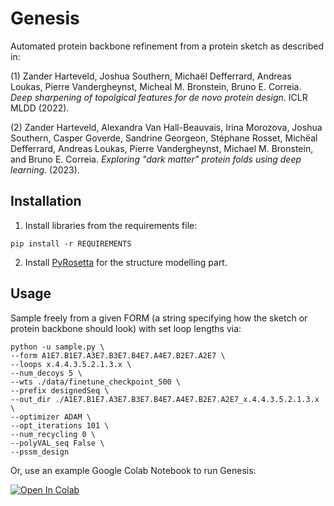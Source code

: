 # Genesis
Automated protein backbone refinement from a protein sketch as described in:

(1) Zander Harteveld, Joshua Southern, Michaël Defferrard, Andreas Loukas, Pierre Vandergheynst, Micheal M. Bronstein, Bruno E. Correia. *Deep sharpening of topolgical features for de novo protein design*. ICLR MLDD (2022).

(2) Zander Harteveld, Alexandra Van Hall-Beauvais, Irina Morozova, Joshua Southern, Casper Goverde, Sandrine Georgeon, Stéphane Rosset, Michëal Defferrard, Andreas Loukas, Pierre Vandergheynst, Michael M. Bronstein, and Bruno E. Correia. *Exploring "dark matter" protein folds using deep learning*. (2023).


Installation
------------

1. Install libraries from the requirements file:

```
pip install -r REQUIREMENTS
```

2. Install [PyRosetta](https://www.pyrosetta.org/) for the structure modelling part.

Usage
-----

Sample freely from a given FORM (a string specifying how the sketch or protein backbone should look) with set loop lengths via:

```
python -u sample.py \
--form A1E7.B1E7.A3E7.B3E7.B4E7.A4E7.B2E7.A2E7 \
--loops x.4.4.3.5.2.1.3.x \
--num_decoys 5 \
--wts ./data/finetune_checkpoint_500 \
--prefix designedSeq \
--out_dir ./A1E7.B1E7.A3E7.B3E7.B4E7.A4E7.B2E7.A2E7_x.4.4.3.5.2.1.3.x \
--optimizer ADAM \
--opt_iterations 101 \
--num_recycling 0 \
--polyVAL_seq False \
--pssm_design
```

Or, use an example Google Colab Notebook to run Genesis:

<a href="https://colab.research.google.com/github/zanderharteveld/genesis/blob/main/genesis_example_V1.ipynb" target="_parent"><img src="https://colab.research.google.com/assets/colab-badge.svg" alt="Open In Colab"/></a>
